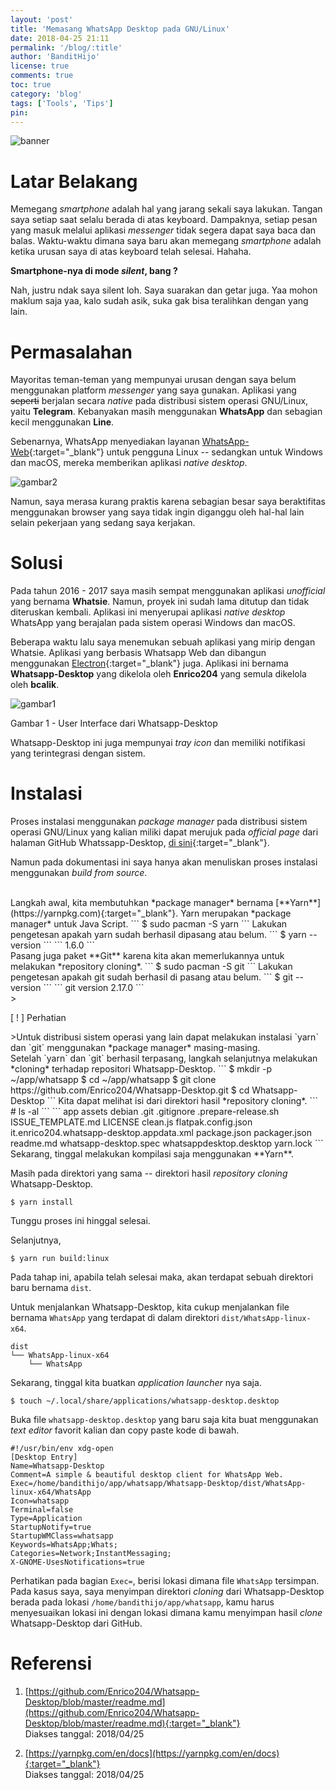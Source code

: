 ```yaml
---
layout: 'post'
title: 'Memasang WhatsApp Desktop pada GNU/Linux'
date: 2018-04-25 21:11
permalink: '/blog/:title'
author: 'BanditHijo'
license: true
comments: true
toc: true
category: 'blog'
tags: ['Tools', 'Tips']
pin:
---
```


<!-- BANNER OF THE POST -->
<img class="post-body-img" src="https://s20.postimg.cc/tbrdrb9t9/banner_post_07.png" alt="banner">

# Latar Belakang

Memegang *smartphone* adalah hal yang jarang sekali saya lakukan. Tangan saya setiap saat selalu berada di atas keyboard. Dampaknya, setiap pesan yang masuk melalui aplikasi *messenger* tidak segera dapat saya baca dan balas. Waktu-waktu dimana saya baru akan memegang *smartphone* adalah ketika urusan saya di atas keyboard telah selesai. Hahaha.

**Smartphone-nya di mode *silent*, bang ?**

Nah, justru ndak saya silent loh. Saya suarakan dan getar juga. Yaa mohon maklum saja yaa, kalo sudah asik, suka gak bisa teralihkan dengan yang lain.

# Permasalahan

Mayoritas teman-teman yang mempunyai urusan dengan saya belum menggunakan platform *messenger* yang saya gunakan. Aplikasi yang ~~seperti~~ berjalan secara *native* pada distribusi sistem operasi GNU/Linux, yaitu **Telegram**. Kebanyakan masih menggunakan **WhatsApp** dan sebagian kecil menggunakan **Line**.

Sebenarnya, WhatsApp menyediakan layanan [WhatsApp-Web](https://web.whatsapp.com/){:target="_blank"} untuk pengguna Linux -- sedangkan untuk Windows dan macOS, mereka memberikan aplikasi *native desktop*.

![gambar2](https://s20.postimg.cc/cd9zmy9lp/gambar_02.png)

Namun, saya merasa kurang praktis karena sebagian besar saya beraktifitas menggunakan browser yang saya tidak ingin diganggu oleh hal-hal lain selain pekerjaan yang sedang saya kerjakan.


# Solusi

Pada tahun 2016 - 2017 saya masih sempat menggunakan aplikasi *unofficial* yang bernama **Whatsie**. Namun, proyek ini sudah lama ditutup dan tidak diteruskan kembali. Aplikasi ini menyerupai aplikasi *native desktop* WhatsApp yang berajalan pada sistem operasi Windows dan macOS.

Beberapa waktu lalu saya menemukan sebuah aplikasi yang mirip dengan Whatsie. Aplikasi yang berbasis Whatsapp Web dan dibangun menggunakan [Electron](http://electron.atom.io/){:target="_blank"} juga. Aplikasi ini bernama **Whatsapp-Desktop** yang dikelola oleh **Enrico204** yang semula dikelola oleh **bcalik**.

![gambar1](https://s20.postimg.cc/ujj3orbst/gambar_01.png)
<p class="img-caption">Gambar 1 - User Interface dari Whatsapp-Desktop</p>

Whatsapp-Desktop ini juga mempunyai *tray icon* dan memiliki notifikasi yang terintegrasi dengan sistem.

# Instalasi

Proses instalasi menggunakan *package manager* pada distribusi sistem operasi GNU/Linux yang kalian miliki dapat merujuk pada *official page* dari halaman GitHub Whatssapp-Desktop, [di sini](https://github.com/Enrico204/Whatsapp-Desktop){:target="_blank"}.

Namun pada dokumentasi ini saya hanya akan menuliskan proses instalasi menggunakan *build from source*.

<br>
Langkah awal, kita membutuhkan *package manager* bernama [**Yarn**](https://yarnpkg.com){:target="_blank"}. Yarn merupakan *package manager* untuk Java Script.
```
$ sudo pacman -S yarn
```
Lakukan pengetesan apakah yarn sudah berhasil dipasang atau belum.
```
$ yarn --version
```
```
1.6.0
```

<br>
Pasang juga paket **Git** karena kita akan memerlukannya untuk melakukan *repository cloning*.
```
$ sudo pacman -S git
```
Lakukan pengetesan apakah git sudah berhasil di pasang atau belum.
```
$ git --version
```
```
git version 2.17.0
```

<br>
><p class="title-quote">[ ! ] Perhatian</p>
>Untuk distribusi sistem operasi yang lain dapat melakukan instalasi `yarn` dan `git` menggunakan *package manager* masing-masing.

<br>
Setelah `yarn` dan `git` berhasil terpasang, langkah selanjutnya melakukan *cloning* terhadap repositori Whatsapp-Desktop.
```
$ mkdir -p ~/app/whatsapp
$ cd ~/app/whatsapp
$ git clone https://github.com/Enrico204/Whatsapp-Desktop.git
$ cd Whatsapp-Desktop
```
Kita dapat melihat isi dari direktori hasil *repository cloning*.
```
# ls -al
```
```
app
assets
debian
.git
.gitignore
.prepare-release.sh
ISSUE_TEMPLATE.md
LICENSE
clean.js
flatpak.config.json
it.enrico204.whatsapp-desktop.appdata.xml
package.json
packager.json
readme.md
whatsapp-desktop.spec
whatsappdesktop.desktop
yarn.lock
```

<br>
Sekarang, tinggal melakukan kompilasi saja menggunakan **Yarn**.

Masih pada direktori yang sama -- direktori hasil *repository cloning* Whatsapp-Desktop.
```
$ yarn install
```
Tunggu proses ini hinggal selesai.

Selanjutnya,
```
$ yarn run build:linux
```
Pada tahap ini, apabila telah selesai maka, akan terdapat sebuah direktori baru bernama `dist`.

Untuk menjalankan Whatsapp-Desktop, kita cukup menjalankan file bernama `WhatsApp` yang terdapat di dalam direktori `dist/WhatsApp-linux-x64`.
```
dist
└── WhatsApp-linux-x64
    └── WhatsApp
```

Sekarang, tinggal kita buatkan *application launcher* nya saja.
```
$ touch ~/.local/share/applications/whatsapp-desktop.desktop
```

Buka file `whatsapp-desktop.desktop` yang baru saja kita buat menggunakan *text editor* favorit kalian dan copy paste kode di bawah.
```
#!/usr/bin/env xdg-open
[Desktop Entry]
Name=Whatsapp-Desktop
Comment=A simple & beautiful desktop client for WhatsApp Web.
Exec=/home/bandithijo/app/whatsapp/Whatsapp-Desktop/dist/WhatsApp-linux-x64/WhatsApp
Icon=whatsapp
Terminal=false
Type=Application
StartupNotify=true
StartupWMClass=whatsapp
Keywords=WhatsApp;Whats;
Categories=Network;InstantMessaging;
X-GNOME-UsesNotifications=true
```
Perhatikan pada bagian `Exec=`, berisi lokasi dimana file `WhatsApp` tersimpan. Pada kasus saya, saya menyimpan direktori *cloning* dari Whatsapp-Desktop berada pada lokasi `/home/bandithijo/app/whatsapp`, kamu harus menyesuaikan lokasi ini dengan lokasi dimana kamu menyimpan hasil *clone* Whatsapp-Desktop dari GitHub.

# Referensi

1. [https://github.com/Enrico204/Whatsapp-Desktop/blob/master/readme.md](https://github.com/Enrico204/Whatsapp-Desktop/blob/master/readme.md){:target="_blank"}
<br>Diakses tanggal: 2018/04/25

2. [https://yarnpkg.com/en/docs](https://yarnpkg.com/en/docs){:target="_blank"}
<br>Diakses tanggal: 2018/04/25
